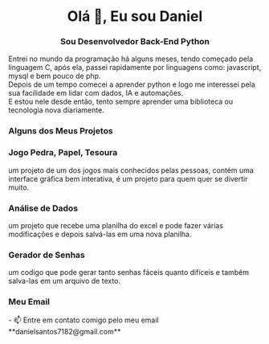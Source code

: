 
<h1 align="center">Olá 👋, Eu sou Daniel</h1>
<h3 align="center">Sou Desenvolvedor Back-End Python</h3>
Entrei no mundo da programação há alguns meses, tendo começado pela linguagem C, após ela, passei rapidamente por linguagens como: javascript, mysql e bem pouco de php.<br>
Depois de um tempo comecei a aprender python e logo me interessei pela sua facilidade em lidar com dados, IA e automações.<br>
E estou nele desde então, tento sempre aprender uma biblioteca ou tecnologia nova diariamente.<br>

<h3>Alguns dos Meus Projetos</h3>
<h3>Jogo Pedra, Papel, Tesoura</h3> um projeto de um dos jogos mais conhecidos pelas pessoas, contém uma interface gráfica bem interativa, é um projeto para quem quer se divertir muito.<br>
<h3>Análise de Dados</h3> um projeto que recebe uma planilha do excel e pode fazer várias modificações e depois salvá-las em uma nova planilha.<br>
<h3>Gerador de Senhas</h3> um codigo que pode gerar tanto senhas fáceis quanto difíceis e também salva-las em um arquivo de texto.<br>


<h3>Meu Email</h3>
- 📫 Entre em contato comigo pelo meu email **danielsantos7182@gmail.com**<br>

<!---
<h3 align="left">Meu linkedin:</h3>
<p align="left">
<a href="https://linkedin.com/in/https://github.com/danii4532" target="blank"><img align="center" src="https://raw.githubusercontent.com/rahuldkjain/github-profile-readme-generator/master/src/images/icons/Social/linked-in-alt.svg" alt="https://github.com/danii4532" height="30" width="40" /></a>
</p>
<!---

<h3 align="left">Tecnologias:</h3>
<p align="left"> <a href="https://www.linux.org/" target="_blank" rel="noreferrer"> <img src="https://raw.githubusercontent.com/devicons/devicon/master/icons/linux/linux-original.svg" alt="linux" width="40" height="40"/> </a> <a href="https://www.mysql.com/" target="_blank" rel="noreferrer"> <img src="https://raw.githubusercontent.com/devicons/devicon/master/icons/mysql/mysql-original-wordmark.svg" alt="mysql" width="40" height="40"/> </a> <a href="https://www.python.org" target="_blank" rel="noreferrer"> <img src="https://raw.githubusercontent.com/devicons/devicon/master/icons/python/python-original.svg" alt="python" width="40" height="40"/> </a> <a href="https://www.selenium.dev" target="_blank" rel="noreferrer"> <img src="https://raw.githubusercontent.com/detain/svg-logos/780f25886640cef088af994181646db2f6b1a3f8/svg/selenium-logo.svg" alt="selenium" width="40" height="40"/> </a> </p>


<!---
- 👋 Olá!! Eu sou Daniel
- 👀 Gosto de Desenvolvimento Back-end
- 🌱 Atualmente estou aprendendo Python
- 💞️ Procuro colaborar em grandes empresas com grandes projetos
- 📫 Meu linkedin é: https://www.linkedin.com/in/daniell-santoss-s42084?trk=contact-info

Danii4532/Danii4532 is a ✨ special ✨ repository because its `README.md` (this file) appears on your GitHub profile.
You can click the Preview link to take a look at your changes.
<!---




